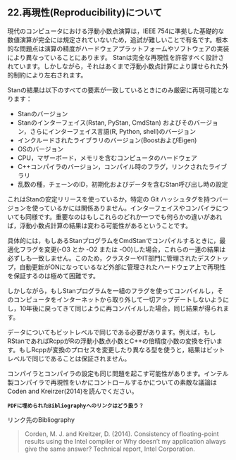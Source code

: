 ## 22.再現性(Reproducibility)について

現代のコンピュータにおける浮動小数点演算は，IEEE 754に準拠した基礎的な数値演算が完全には規定されていないため，追試が難しいことで有名です。根本的な問題点は演算の精度がハードウェアプラットフォームやソフトウェアの実装により異なっていることにあります。
Stanは完全な再現性を許容すべく設計されています。しかしながら，それはあくまで浮動小数点計算により課せられた外的制約により左右されます。

Stanの結果は以下のすべての要素が一致しているときにのみ厳密に再現可能となります：

- Stanのバージョン
- Stanのインターフェイス(Rstan, PyStan, CmdStan) およびそのバージョン，さらにインターフェイス言語(R, Python, shell)のバージョン
- インクルードされたライブラリのバージョン(BoostおよびEigen)
- OSのバージョン
- CPU，マザーボード，メモリを含むコンピュータのハードウェア
- C++コンパイラのバージョン，コンパイル時のフラグ，リンクされたライブラリ
- 乱数の種，チェーンのID，初期化およびデータを含むStan呼び出し時の設定

これはStanの安定リリースを使っているか，特定の Git ハッシュタグを持つバージョンを使っているかには関係ありません。インターフェイスやコンパイラについても同様です。重要なのはもしこれらのどれか一つでも何らかの違いがあれば，浮動小数点計算の結果は変わる可能性があるということです。

具体的には，もしあるStanプログラムをCmdStanでコンパイルするときに，最適化フラグを変更(-O3 とか -O2 または -O0)した場合，これらの一連の結果は必ずしも一致しません。このため，クラスターやIT部門に管理されたデスクトップ，自動更新がONになっているなど外部に管理されたハードウェア上で再現性を保証するのは極めて困難です。

しかしながら，もしStanプログラムを一組のフラグを使ってコンパイルし，そのコンピュータをインターネットから取り外して一切アップデートしないようにし，10年後に戻ってきて同じように再コンパイルした場合，同じ結果が得られます。

データについてもビットレベルで同じである必要があります。例えば，もしRStanであればRcppがRの浮動小数点小数とC++の倍精度小数の変換を行います。もしRcppが変換のプロセスを変更したり異なる型を使うと，結果はビットレベルで同じであることは保証されません。

コンパイラとコンパイラの設定も同じ問題を起こす可能性があります。インテル製コンパイラで再現性をいかにコントロールするかについての素敵な議論はCoden and Kreirzer(2014)を読んでください。 

**`PDFに埋められたBibliographyへのリンクはどう扱う？`**

リンク先のBibliography

>Corden, M. J. and Kreitzer, D. (2014). Consistency of floating-point results using the Intel compiler or Why doesn’t my application always give the same answer? Technical report, Intel Corporation. 
